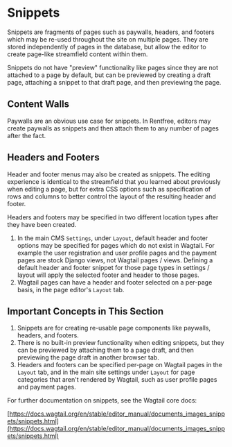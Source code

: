 # Snippets

Snippets are fragments of pages such as paywalls, headers, and footers which may be re-used throughout the site on multiple pages. They are stored independently of pages in the database, but allow the editor to create page-like streamfield content within them.

Snippets do not have "preview" functionality like pages since they are not attached to a page by default, but can be previewed by creating a draft page, attaching a snippet to that draft page, and then previewing the page.

## Content Walls

Paywalls are an obvious use case for snippets. In Rentfree, editors may create paywalls as snippets and then attach them to any number of pages after the fact. 

## Headers and Footers

Header and footer menus may also be created as snippets. The editing experience is identical to the streamfield that you learned about previously when editing a page, but for extra CSS options such as specification of rows and columns to better control the layout of the resulting header and footer.

Headers and footers may be specified in two different location types after they have been created.

1. In the main CMS `Settings`, under `Layout`, default header and footer options may be specified for pages which do not exist in Wagtail.  For example the user registration and user profile pages and the payment pages are stock Django views, not Wagtail pages / views.  Defining a default header and footer snippet for those page types in settings / layout will apply the selected footer and header to those pages.
2. Wagtail pages can have a header and footer selected on a per-page basis, in the page editor's `Layout` tab.


## Important Concepts in This Section


1. Snippets are for creating re-usable page components like paywalls, headers, and footers.
2. There is no built-in preview functionality when editing snippets, but they can be previewed by attaching them to a page draft, and then previewing the page draft in another browser tab.
3. Headers and footers can be specified per-page on Wagtail pages in the `Layout` tab, and in the main site settings under `Layout` for page categories that aren't rendered by Wagtail, such as user profile pages and payment pages.

For further documentation on snippets, see the Wagtail core docs:

[https://docs.wagtail.org/en/stable/editor_manual/documents_images_snippets/snippets.html](https://docs.wagtail.org/en/stable/editor_manual/documents_images_snippets/snippets.html)